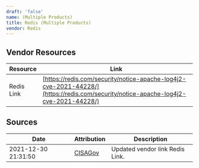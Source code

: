```yaml
---
draft: 'false'
name: (Multiple Products)
title: Redis (Multiple Products)
vendor: Redis
---
```


## Vendor Resources
| Resource | Link |
| --- | --- |
| Redis Link | [https://redis.com/security/notice-apache-log4j2-cve-2021-44228/](https://redis.com/security/notice-apache-log4j2-cve-2021-44228/) |



## Sources
| Date | Attribution | Description |
| --- | --- | --- |
| 2021-12-30 21:31:50 | [CISAGov](https://raw.githubusercontent.com/cisagov/log4j-affected-db/develop/README.md) | Updated vendor link Redis Link.  |

